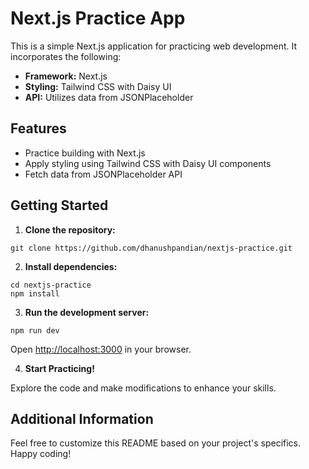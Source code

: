 <!DOCTYPE html>
<html lang="en">

<head>
  <meta charset="UTF-8">
  <meta name="viewport" content="width=device-width, initial-scale=1.0">
  <title>Next.js Practice App</title>
</head>

<body>

  <h1>Next.js Practice App</h1>

  <p>This is a simple Next.js application for practicing web development. It incorporates the following:</p>

  <ul>
    <li><strong>Framework:</strong> Next.js</li>
    <li><strong>Styling:</strong> Tailwind CSS with Daisy UI</li>
    <li><strong>API:</strong> Utilizes data from JSONPlaceholder</li>
  </ul>

  <h2>Features</h2>

  <ul>
    <li>Practice building with Next.js</li>
    <li>Apply styling using Tailwind CSS with Daisy UI components</li>
    <li>Fetch data from JSONPlaceholder API</li>
  </ul>

  <h2>Getting Started</h2>

  <ol>
    <li><strong>Clone the repository:</strong></li>
  </ol>

  <pre><code>git clone https://github.com/dhanushpandian/nextjs-practice.git</code></pre>

  <ol start="2">
    <li><strong>Install dependencies:</strong></li>
  </ol>

  <pre><code>cd nextjs-practice
npm install</code></pre>

  <ol start="3">
    <li><strong>Run the development server:</strong></li>
  </ol>

  <pre><code>npm run dev</code></pre>

  <p>Open <a href="http://localhost:3000" target="_blank">http://localhost:3000</a> in your browser.</p>

  <ol start="4">
    <li><strong>Start Practicing!</strong></li>
  </ol>

  <p>Explore the code and make modifications to enhance your skills.</p>

  <h2>Additional Information</h2>

  <p>Feel free to customize this README based on your project's specifics. Happy coding!</p>

</body>

</html>
